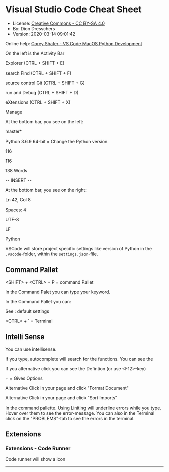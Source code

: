 # Visual Studio Code Cheat Sheet


* License: 
<i class="fa fa-creative-commons"></i>
  [Creative Commons - CC BY-SA 4.0](https://creativecommons.org/licenses/by-sa/4.0/)
* By: Dion Dresschers
* Version: 2020-03-14 09:01:42 


Online help: [Corey Shafer - VS Code MacOS Python Development](https://www.youtube.com/watch?v=06I63_p-2A4)

On the left is the Activity Bar

<i class="fa fa-copy"></i> Explorer (CTRL + SHIFT + E)

<i class="fa fa-search"></i> search Find (CTRL + SHIFT + F)

<i class="fa fa-code-branch"></i> source control Git (CTRL + SHIFT + G)

<i class="fa fa-bug"></i> run and Debug (CTRL + SHIFT + D)

<i class="fa fa-th-large"></i> eXtensions (CTRL + SHIFT + X)

<i class="fa fa-cog"></i> Manage

At the bottom bar, you see on the left:

<i class="fa fa-code-branch"></i> master*

<i class="fa fa-sync"></i> 

Python 3.6.9 64-bit = Change the Python version.

<i class="fa fa-times-circle"></i> 116

<i class="fa fa-exclamation-triangle"></i> 116

<i class="fa fa-pen"></i> 138 Words

-- INSERT -- 

At the bottom bar, you see on the right:

Ln 42, Col 8  

Spaces: 4  

UTF-8  

LF  

Python

<i class="fa fa-comment-alt"></i>

<i class="fa fa-bell"></i>

VSCode will store project specific settings like version of Python in the `.vscode`-folder, within the `settings.json`-file.

## Command Pallet 

\<SHIFT> + \<CTRL> + P = command Pallet

In the Command Palet you can type your keyword.

In the Command Pallet you can:

See : default settings

\<CTRL> + ` = Terminal

## Intelli Sense

You can use intellisense.

If you type, autocomplete will search for the functions. You can see the <i class="fa fa-exclamation-circle"></i>

If you alternative click <i class="fa fa-angle-double-up"></i> you can see the Defintion (or use \<F12>-key)

<CTRL> + <SPACE> = Gives Options

Alternative Click in your page <i class="fa fa-angle-double-up"></i> and click "Format Document"

Alternative Click in your page <i class="fa fa-angle-double-up"></i> and click "Sort Imports"

In the command pallette. Using Liniting will underline errors while you type. Hover over them to see the error-message. You can also in the Terminal click on the "PROBLEMS"-tab to see the errors in the terminal.

## Extensions

### Extensions - Code Runner

Code runner will show a <i class="fa fa-play"></i> icon

---

<link rel="stylesheet" href="https://cdn.jsdelivr.net/npm/fork-awesome@1.1.7/css/fork-awesome.min.css" integrity="sha256-gsmEoJAws/Kd3CjuOQzLie5Q3yshhvmo7YNtBG7aaEY=" crossorigin="anonymous">